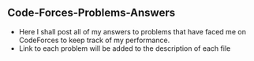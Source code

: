 ## Code-Forces-Problems-Answers

 - Here I shall post all of my answers to problems that have faced me on CodeForces to keep track of my performance.
 - Link to each problem will be added to the description of each file
